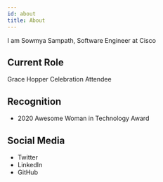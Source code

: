 ```yaml
---
id: about
title: About
---
```

I am Sowmya Sampath, Software Engineer at Cisco

## Current Role

Grace Hopper Celebration Attendee

## Recognition

- 2020 Awesome Woman in Technology Award

## Social Media

- Twitter
- LinkedIn
- GitHub
